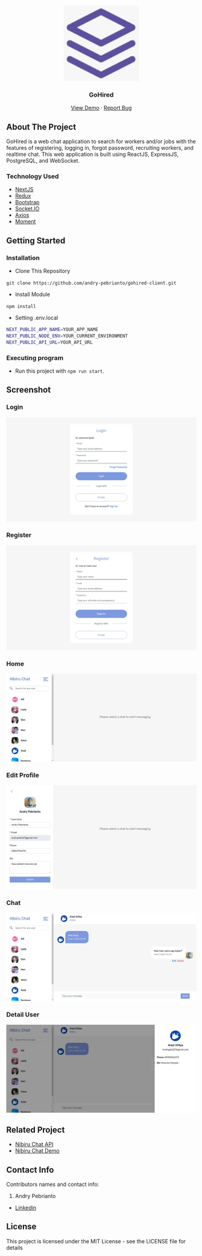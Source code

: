 <div align="center">
  <img src="./readme/logo.jpeg" width="200px" height="200px" />
</div>
<h3 align="center">GoHired</h3>
<p align="center">
  <a href="https://gohired.vercel.app/">View Demo</a>
  ·
  <a href="https://github.com/andry-pebrianto/gohired-client/issues">Report Bug</a>
</p>

<!-- ABOUT THE PROJECT -->
## About The Project

GoHired is a web chat application to search for workers and/or jobs with the features of registering, logging in, forgot password, recruiting workers, and realtime chat. This web application is built using ReactJS, ExpressJS, PostgreSQL, and WebSocket.

### Technology Used
- [NextJS](https://nextjs.org/)
- [Redux](https://redux.js.org/)
- [Bootstrap](https://getbootstrap.com/)
- [Socket.IO](https://socket.io/)
- [Axios](https://github.com/axios/axios)
- [Moment](https://momentjs.com/)

<!-- GETTING STARTED -->
## Getting Started

### Installation
- Clone This Repository

`git clone https://github.com/andry-pebrianto/gohired-client.git`

- Install Module

`npm install`

- Setting .env.local

```bash
NEXT_PUBLIC_APP_NAME=YOUR_APP_NAME
NEXT_PUBLIC_NODE_ENV=YOUR_CURRENT_ENVIRONMENT
NEXT_PUBLIC_API_URL=YOUR_API_URL
```

### Executing program

- Run this project with `npm run start`.

<!-- SCREENSHOT -->
## Screenshot

### Login
<img src="./readme/ss-login.webp" />

### Register
<img src="./readme/ss-register.webp" />

### Home
<img src="./readme/ss-home.webp" />

### Edit Profile
<img src="./readme/ss-edit-profile.webp" />

### Chat
<img src="./readme/ss-chat.webp" />

### Detail User
<img src="./readme/ss-detail-user.webp" />

<!-- RELATED PROJECT -->
## Related Project

- [Nibiru Chat API](https://github.com/andry-pebrianto/nibiruchat-api)
- [Nibiru Chat Demo](https://nibiruchat.netlify.app/)

<!-- CONTACT INFO -->
## Contact Info

Contributors names and contact info:

1. Andry Pebrianto

- [Linkedin](https://www.linkedin.com/in/andry-pebrianto)

## License

This project is licensed under the MIT License - see the LICENSE file for details
